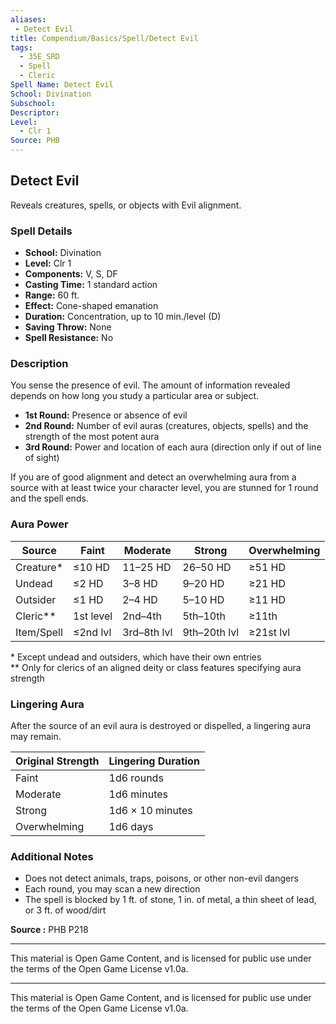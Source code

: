 ```yaml
---
aliases:
 - Detect Evil
title: Compendium/Basics/Spell/Detect Evil
tags:
  - 35E_SRD
  - Spell
  - Cleric
Spell Name: Detect Evil
School: Divination
Subschool: 
Descriptor: 
Level:
  - Clr 1
Source: PHB
---
```


## Detect Evil

Reveals creatures, spells, or objects with Evil alignment.

### Spell Details

- **School:** Divination  
- **Level:** Clr 1  
- **Components:** V, S, DF  
- **Casting Time:** 1 standard action  
- **Range:** 60 ft.  
- **Effect:** Cone-shaped emanation  
- **Duration:** Concentration, up to 10 min./level (D)  
- **Saving Throw:** None  
- **Spell Resistance:** No  

### Description

You sense the presence of evil. The amount of information revealed depends on how long you study a particular area or subject.

- **1st Round:** Presence or absence of evil  
- **2nd Round:** Number of evil auras (creatures, objects, spells) and the strength of the most potent aura  
- **3rd Round:** Power and location of each aura (direction only if out of line of sight)

If you are of good alignment and detect an overwhelming aura from a source with at least twice your character level, you are stunned for 1 round and the spell ends.

### Aura Power

| Source     | Faint       | Moderate     | Strong       | Overwhelming |
|------------|-------------|--------------|--------------|--------------|
| Creature*  | ≤10 HD      | 11–25 HD     | 26–50 HD     | ≥51 HD       |
| Undead     | ≤2 HD       | 3–8 HD       | 9–20 HD      | ≥21 HD       |
| Outsider   | ≤1 HD       | 2–4 HD       | 5–10 HD      | ≥11 HD       |
| Cleric**   | 1st level   | 2nd–4th      | 5th–10th     | ≥11th        |
| Item/Spell | ≤2nd lvl    | 3rd–8th lvl  | 9th–20th lvl | ≥21st lvl    |

\* Except undead and outsiders, which have their own entries  
\** Only for clerics of an aligned deity or class features specifying aura strength

### Lingering Aura

After the source of an evil aura is destroyed or dispelled, a lingering aura may remain.

| Original Strength | Lingering Duration     |
|-------------------|------------------------|
| Faint             | 1d6 rounds             |
| Moderate          | 1d6 minutes            |
| Strong            | 1d6 × 10 minutes       |
| Overwhelming      | 1d6 days               |

### Additional Notes

- Does not detect animals, traps, poisons, or other non-evil dangers  
- Each round, you may scan a new direction  
- The spell is blocked by 1 ft. of stone, 1 in. of metal, a thin sheet of lead, or 3 ft. of wood/dirt

**Source :** PHB P218

---

This material is Open Game Content, and is licensed for public use under  
the terms of the Open Game License v1.0a.

---

This material is Open Game Content, and is licensed for public use under the terms of the Open Game License v1.0a.
